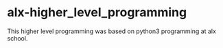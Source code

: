 # alx-higher_level_programming
This higher level programming was based on python3 programming at alx school.
